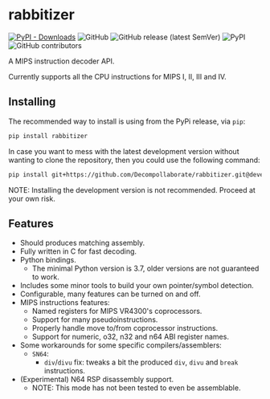 # rabbitizer

[![PyPI - Downloads](https://img.shields.io/pypi/dm/rabbitizer)](https://pypi.org/project/rabbitizer/)
![GitHub](https://img.shields.io/github/license/Decompollaborate/rabbitizer)
![GitHub release (latest SemVer)](https://img.shields.io/github/v/release/Decompollaborate/rabbitizer)
![PyPI](https://img.shields.io/pypi/v/rabbitizer)
![GitHub contributors](https://img.shields.io/github/contributors/Decompollaborate/rabbitizer?logo=purple)

A MIPS instruction decoder API.

Currently supports all the CPU instructions for MIPS I, II, III and IV.

## Installing

The recommended way to install is using from the PyPi release, via `pip`:

```bash
pip install rabbitizer
```

In case you want to mess with the latest development version without wanting to clone the repository, then you could use the following command:

```bash
pip install git+https://github.com/Decompollaborate/rabbitizer.git@develop
```

NOTE: Installing the development version is not recommended. Proceed at your own risk.

## Features

- Should produces matching assembly.
- Fully written in C for fast decoding.
- Python bindings.
  - The minimal Python version is 3.7, older versions are not guaranteed to work.
- Includes some minor tools to build your own pointer/symbol detection.
- Configurable, many features can be turned on and off.
- MIPS instructions features:
  - Named registers for MIPS VR4300's coprocessors.
  - Support for many pseudoinstructions.
  - Properly handle move to/from coprocessor instructions.
  - Support for numeric, o32, n32 and n64 ABI register names.
- Some workarounds for some specific compilers/assemblers:
  - `SN64`:
    - `div`/`divu` fix: tweaks a bit the produced `div`, `divu` and `break` instructions.
- (Experimental) N64 RSP disassembly support.
  - NOTE: This mode has not been tested to even be assemblable.
